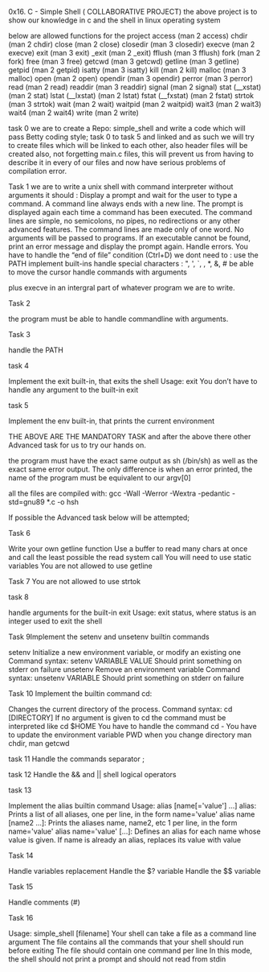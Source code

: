 0x16. C - Simple Shell ( COLLABORATIVE PROJECT)
the above project is to show our knowledge in c and the shell in linux operating system

below are allowed functions for the project
access (man 2 access)
chdir (man 2 chdir)
close (man 2 close)
closedir (man 3 closedir)
execve (man 2 execve)
exit (man 3 exit)
_exit (man 2 _exit)
fflush (man 3 fflush)
fork (man 2 fork)
free (man 3 free)
getcwd (man 3 getcwd)
getline (man 3 getline)
getpid (man 2 getpid)
isatty (man 3 isatty)
kill (man 2 kill)
malloc (man 3 malloc)
open (man 2 open)
opendir (man 3 opendir)
perror (man 3 perror)
read (man 2 read)
readdir (man 3 readdir)
signal (man 2 signal)
stat (__xstat) (man 2 stat)
lstat (__lxstat) (man 2 lstat)
fstat (__fxstat) (man 2 fstat)
strtok (man 3 strtok)
wait (man 2 wait)
waitpid (man 2 waitpid)
wait3 (man 2 wait3)
wait4 (man 2 wait4)
write (man 2 write)

task 0
we are to create a Repo: simple_shell
and write a code which will pass Betty coding style; task 0 to task 5 and linked and as such 
we will try to create files which will be linked to each other, also header files will be created also, not 
forgetting main.c files, this will prevent us from having to describe it in every of our files 
and now have serious problems of compilation error.

Task 1
 we are to write a unix shell with command interpreter without arguments it should :
Display a prompt and wait for the user to type a command. A command line always ends with a new line.
The prompt is displayed again each time a command has been executed.
The command lines are simple, no semicolons, no pipes, no redirections or any other advanced features.
The command lines are made only of one word. No arguments will be passed to programs.
If an executable cannot be found, print an error message and display the prompt again.
Handle errors.
You have to handle the “end of file” condition (Ctrl+D)
we dont need to :
use the PATH
implement built-ins
handle special characters : ", ', `, \, *, &, #
be able to move the cursor
handle commands with arguments

plus execve in an intergral part of whatever program we are to write.

Task 2 

the program must be able to handle commandline with arguments.


Task 3

handle the PATH

task 4

Implement the exit built-in, that exits the shell
Usage: exit
You don’t have to handle any argument to the built-in exit

task 5 

Implement the env built-in, that prints the current environment

THE ABOVE ARE THE MANDATORY TASK and after the above there other Advanced task for us to try our hands on.

the program must   have the exact same output as sh (/bin/sh) as well as the exact same error output.
The only difference is when  an error printed, the name of the program must be equivalent to our argv[0]

all the files are compiled with: 
gcc -Wall -Werror -Wextra -pedantic -std=gnu89 *.c -o hsh

If possible the Advanced task below will be attempted;

Task 6

Write your own getline function
Use a buffer to read many chars at once and call the least possible the read system call
You will need to use static variables
You are not allowed to use getline

Task 7 
You are not allowed to use strtok

task 8

handle arguments for the built-in exit
Usage: exit status, where status is an integer used to exit the shell

Task 9Implement the setenv and unsetenv builtin commands

setenv
Initialize a new environment variable, or modify an existing one
Command syntax: setenv VARIABLE VALUE
Should print something on stderr on failure
unsetenv
Remove an environment variable
Command syntax: unsetenv VARIABLE
Should print something on stderr on failure

Task 10
Implement the builtin command cd:

Changes the current directory of the process.
Command syntax: cd [DIRECTORY]
If no argument is given to cd the command must be interpreted like cd $HOME
You have to handle the command cd -
You have to update the environment variable PWD when you change directory
man chdir, man getcwd

task 11
Handle the commands separator ;

task 12
Handle the && and || shell logical operators

task 13

Implement the alias builtin command
Usage: alias [name[='value'] ...]
alias: Prints a list of all aliases, one per line, in the form name='value'
alias name [name2 ...]: Prints the aliases name, name2, etc 1 per line, in the form name='value'
alias name='value' [...]: Defines an alias for each name whose value is given. 
If name is already an alias, replaces its value with value

Task 14

Handle variables replacement
Handle the $? variable
Handle the $$ variable

Task 15

Handle comments (#)

Task 16

Usage: simple_shell [filename]
Your shell can take a file as a command line argument
The file contains all the commands that your shell should run before exiting
The file should contain one command per line
In this mode, the shell should not print a prompt and should not read from stdin


